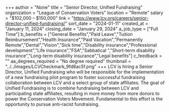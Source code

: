 +++
author = "None"
title = "Senior Director, Unified Fundraising"
organization = "League of Conservation Voters"
location = "Remote"
salary = "$102,000 – $150,000"
link = "https://www.lcv.org/careers/senior-director-unified-fundraising/"
sort_date = "2024-01-11"
created_at = "January 11, 2024"
closing_date = "January 29, 2024"
a_job_type = ["Full Time"]
b_benefits = ["General Benefits","Paid Leave","Tuition Reimbursement","Health Insurance","Paid Vacation","Permanently Remote","Dental","Vision","Sick time","Disability insurance","Professional development","Life insurance","FSA","Sabbatical ","Short-term disability insurance","Long-term disability insurance","Legal benefits"]
c_feedback = ""
aa_degrees_required = "No degree required"
thumbnail = "../../images/LCVCheckmark_9fd8ac5f.png"
+++
LCV is hiring a Senior Director, Unified Fundraising who will be responsible for the implementation of a new fundraising pilot program to foster successful fundraising collaboration between LCV and a select group of state affiliates. The goal of Unified Fundraising is to combine fundraising between LCV and participating state affiliates, resulting in more money from more donors to power the Conservation Voters Movement. Fundamental to this effort is the opportunity to pursue anti-racist fundraising.